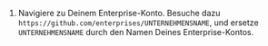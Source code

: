 1. Navigiere zu Deinem Enterprise-Konto. Besuche dazu `https://github.com/enterprises/UNTERNEHMENSNAME`, und ersetze `UNTERNEHMENSNAME` durch den Namen Deines Enterprise-Kontos.

